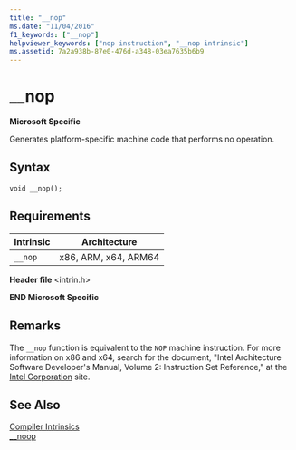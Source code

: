 ```yaml
---
title: "__nop"
ms.date: "11/04/2016"
f1_keywords: ["__nop"]
helpviewer_keywords: ["nop instruction", "__nop intrinsic"]
ms.assetid: 7a2a938b-87e0-476d-a348-03ea7635b6b9
---
```

# __nop

**Microsoft Specific**

Generates platform-specific machine code that performs no operation.

## Syntax

```
void __nop();
```

## Requirements

|Intrinsic|Architecture|
|---------------|------------------|
|`__nop`|x86, ARM, x64, ARM64|

**Header file** \<intrin.h>

**END Microsoft Specific**

## Remarks

The `__nop` function is equivalent to the `NOP` machine instruction. For more information on x86 and x64, search for the document, "Intel Architecture Software Developer's Manual, Volume 2: Instruction Set Reference," at the [Intel Corporation](https://software.intel.com/articles/intel-sdm) site.

## See Also

[Compiler Intrinsics](../intrinsics/compiler-intrinsics.md)<br/>
[__noop](../intrinsics/noop.md)
